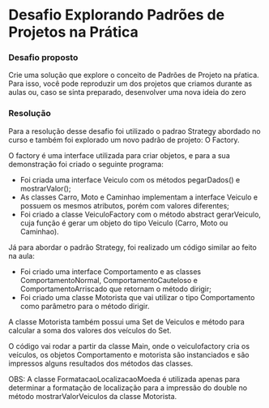 # Desafio Explorando Padrões de Projetos na Prática

### Desafio proposto

Crie uma solução que explore o conceito de Padrões de Projeto na pŕatica. Para isso, você pode reproduzir um dos projetos que criamos durante as aulas ou, caso se sinta preparado, desenvolver uma nova ideia do zero

### Resolução

Para a resolução desse desafio foi utilizado o padrao Strategy abordado no curso e também foi explorado um novo padrão de projeto: O Factory.

O factory é uma interface utilizada para criar objetos, e para a sua demonstração foi criado o seguinte programa:
- Foi criada uma interface Veiculo com os métodos pegarDados() e mostrarValor();
- As classes Carro, Moto e Caminhao implementam a interface Veiculo e possuem os mesmos atributos, porém com valores diferentes;
- Foi criado a classe VeiculoFactory com o método abstract gerarVeiculo, cuja função é gerar um objeto do tipo Veiculo (Carro, Moto ou Caminhao).

Já para abordar o padrão Strategy, foi realizado um código similar ao feito na aula:
- Foi criado uma interface Comportamento e as classes ComportamentoNormal, ComportamentoCauteloso e ComportamentoArriscado que retornam o método dirigir;
- Foi criado uma classe Motorista que vai utilizar o tipo Comportamento como parâmetro para o método dirigir.

A classe Motorista também possui uma Set de Veiculos e método para calcular a soma dos valores dos veículos do Set. 

O código vai rodar a partir da classe Main, onde o veiculofactory cria os veículos, os objetos Comportamento e motorista são instanciados e são impressos alguns resultados dos métodos das classes.

OBS:  A classe FormatacaoLocalizacaoMoeda é utilizada apenas para determinar a formatação de localização para a impressão do double no método mostrarValorVeiculos da classe Motorista.
